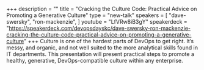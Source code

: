 +++
description = ""
title = "Cracking the Culture Code: Practical Advice on Promoting a Generative Culture"
type = "new-talk"
speakers = [
        "dave-swersky",
        "ron-mackenzie",
]
youtube = "LfVRw8iB3gY"
speakerdeck = "https://speakerdeck.com/devopsdayskc/dave-swersky-ron-mackenzie-cracking-the-culture-code-practical-advice-on-promoting-a-generative-culture"
+++
Culture is one of the hardest parts of DevOps to get right. It’s messy, and organic, and not well suited to the more analytical skills found in IT departments. This presentation will present practical steps to promote a healthy, generative, DevOps-compatible culture within any enterprise.